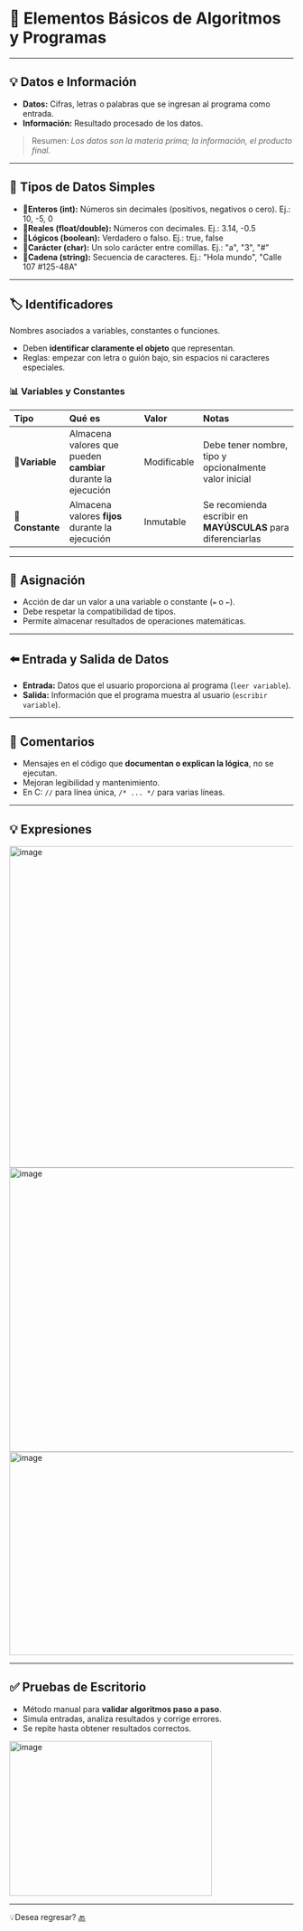 # 📒 Elementos Básicos de Algoritmos y Programas

---

## 💡 Datos e Información
- **Datos:** Cifras, letras o palabras que se ingresan al programa como entrada.  
- **Información:** Resultado procesado de los datos.  
> Resumen: *Los datos son la materia prima; la información, el producto final.*

---

## 🧮 Tipos de Datos Simples
- **📍Enteros (int):** Números sin decimales (positivos, negativos o cero). Ej.: 10, -5, 0  
- **📍Reales (float/double):** Números con decimales. Ej.: 3.14, -0.5  
- **📍Lógicos (boolean):** Verdadero o falso. Ej.: true, false   
- **📍Carácter (char):** Un solo carácter entre comillas. Ej.: "a", "3", "#"  
- **📍Cadena (string):** Secuencia de caracteres. Ej.: "Hola mundo", "Calle 107 #125-48A"

---

## 🏷️ Identificadores
Nombres asociados a variables, constantes o funciones.  
- Deben **identificar claramente el objeto** que representan.  
- Reglas: empezar con letra o guión bajo, sin espacios ni caracteres especiales.

### 📊 Variables y Constantes

| Tipo | Qué es | Valor | Notas |
|:-----|:-------|:-----|:-----|
| **📘Variable** | Almacena valores que pueden **cambiar** durante la ejecución | Modificable | Debe tener nombre, tipo y opcionalmente valor inicial |
| **📗Constante** | Almacena valores **fijos** durante la ejecución | Inmutable | Se recomienda escribir en **MAYÚSCULAS** para diferenciarlas |

---

## 🔄 Asignación
- Acción de dar un valor a una variable o constante (`=` o `←`).  
- Debe respetar la compatibilidad de tipos.  
- Permite almacenar resultados de operaciones matemáticas.

---

## ⬅️ Entrada y Salida de Datos
- **Entrada:** Datos que el usuario proporciona al programa (`leer variable`).  
- **Salida:** Información que el programa muestra al usuario (`escribir variable`).

---

## 📝 Comentarios
- Mensajes en el código que **documentan o explican la lógica**, no se ejecutan.  
- Mejoran legibilidad y mantenimiento.  
- En C: `//` para línea única, `/* ... */` para varias líneas.

---

## 💡 Expresiones
<img width="1618" height="569" alt="image" src="https://github.com/user-attachments/assets/9d09562b-9a42-4763-a4db-29458dfc0684" />
<img width="1673" height="503" alt="image" src="https://github.com/user-attachments/assets/4cc1fdb6-a021-4192-a5ef-5cff4e9bef83" />
<img width="1784" height="360" alt="image" src="https://github.com/user-attachments/assets/638f1871-bf22-4d3d-99f5-66e3202f5988" />

---

## ✅ Pruebas de Escritorio
- Método manual para **validar algoritmos paso a paso**.  
- Simula entradas, analiza resultados y corrige errores.  
- Se repite hasta obtener resultados correctos.
 <img width="359" height="274" alt="image" src="https://github.com/user-attachments/assets/f80a377d-449d-474d-b154-34398645c97c" />
 
 ---
 
💡Desea regresar? [🔙](Tema1.md)

